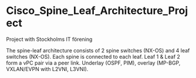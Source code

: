 # Cisco_Spine_Leaf_Architecture_Project
Project with Stockholms IT förening

The spine-leaf architecture consists of 2 spine switches (NX-OS) and 4 leaf switches (NX-OS). Each spine is connected to each leaf. Leaf 1 & Leaf 2 form a vPC pair via a peer link. Underlay (OSPF, PIM), overlay (MP-BGP, VXLAN/EVPN with L2VNI, L3VNI). 
